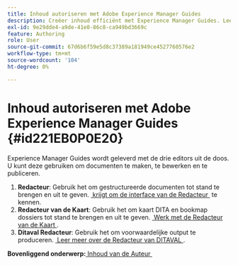 ```yaml
---
title: Inhoud autoriseren met Adobe Experience Manager Guides
description: Creëer inhoud efficiënt met Experience Manager Guides. Leer hoe u documenten maakt, bewerkt en publiceert in Experience Manager Guides.
exl-id: 9e29dde4-a9de-41e0-86c8-ca949bd3669c
feature: Authoring
role: User
source-git-commit: 67d6b6f59e5d8c37389a181949ce4527760576e2
workflow-type: tm+mt
source-wordcount: '104'
ht-degree: 0%

---
```


# Inhoud autoriseren met Adobe Experience Manager Guides {#id221EB0P0E20}

Experience Manager Guides wordt geleverd met de drie editors uit de doos. U kunt deze gebruiken om documenten te maken, te bewerken en te publiceren.

1. **Redacteur**: Gebruik het om gestructureerde documenten tot stand te brengen en uit te geven. [&#x200B; krijgt om de interface van de Redacteur &#x200B;](web-editor.md) te kennen.
1. **Redacteur van de Kaart**: Gebruik het om kaart DITA en bookmap dossiers tot stand te brengen en uit te geven. [&#x200B; Werk met de Redacteur van de Kaart &#x200B;](map-editor.md).
1. **Ditaval Redacteur**: Gebruik het om voorwaardelijke output te produceren. [&#x200B; Leer meer over de Redacteur van DITAVAL &#x200B;](ditaval-editor.md).



**Bovenliggend onderwerp:**&#x200B;[&#x200B; Inhoud van de Auteur &#x200B;](authoring-content.md)
